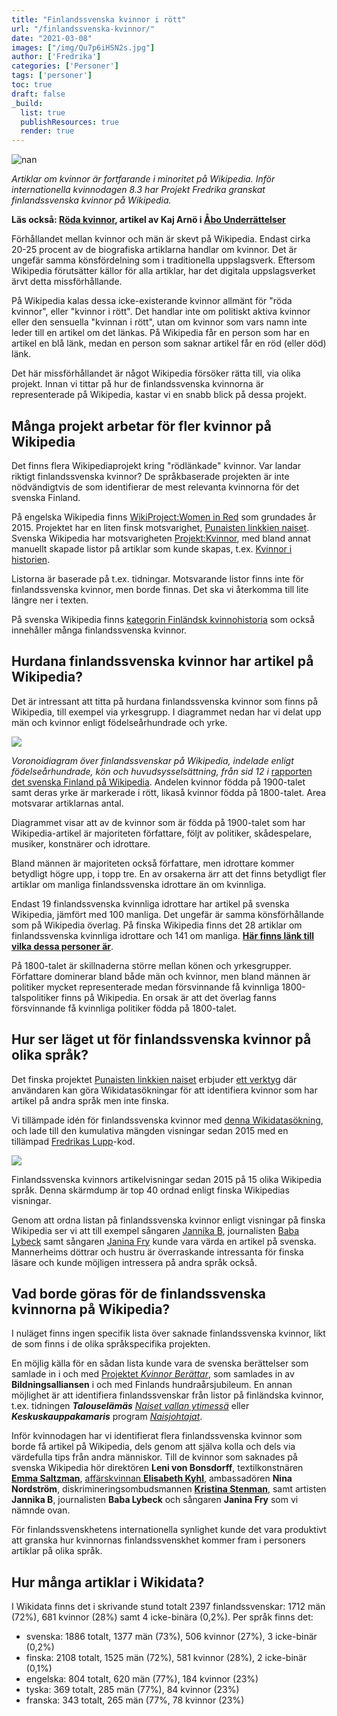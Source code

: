 ```yaml
---
title: "Finlandssvenska kvinnor i rött"
url: "/finlandssvenska-kvinnor/"
date: "2021-03-08"
images: ["/img/Qu7p6iHSN2s.jpg"]
author: ['Fredrika']
categories: ['Personer']
tags: ['personer']
toc: true
draft: false
_build:
  list: true
  publishResources: true
  render: true
---
```


![nan](/img/Qu7p6iHSN2s.jpg)


_Artiklar om kvinnor är fortfarande i minoritet på Wikipedia. Inför internationella kvinnodagen 8.3 har Projekt Fredrika granskat finlandssvenska kvinnor på Wikipedia._

**Läs också: [Röda kvinnor](https://projektfredrika.fi/au-roda-kvinnor/), artikel av Kaj Arnö i [Åbo Underrättelser](https://abounderrattelser.fi/roda-kvinnor/)**

Förhållandet mellan kvinnor och män är skevt på Wikipedia. Endast cirka 20-25 procent av de biografiska artiklarna handlar om kvinnor. Det är ungefär samma könsfördelning som i traditionella uppslagsverk. Eftersom Wikipedia förutsätter källor för alla artiklar, har det digitala uppslagsverket ärvt detta missförhållande.

På Wikipedia kalas dessa icke-existerande kvinnor allmänt för "röda kvinnor", eller "kvinnor i rött". Det handlar inte om politiskt aktiva kvinnor eller den sensuella "kvinnan i rött", utan om kvinnor som vars namn inte leder till en artikel om det länkas. På Wikipedia får en person som har en artikel en blå länk, medan en person som saknar artikel får en röd (eller död) länk.

Det här missförhållandet är något Wikipedia försöker rätta till, via olika projekt. Innan vi tittar på hur de finlandssvenska kvinnorna är representerade på Wikipedia, kastar vi en snabb blick på dessa projekt.

Många projekt arbetar för fler kvinnor på Wikipedia
---------------------------------------------------

Det finns flera Wikipediaprojekt kring "rödlänkade" kvinnor. Var landar riktigt finlandssvenska kvinnor? De språkbaserade projekten är inte nödvändigtvis de som identifierar de mest relevanta kvinnorna för det svenska Finland.

På engelska Wikipedia finns [WikiProject:Women in Red](https://en.wikipedia.org/wiki/Wikipedia:WikiProject_Women_in_Red) som grundades år 2015. Projektet har en liten finsk motsvarighet, [Punaisten linkkien naiset](https://fi.wikipedia.org/wiki/Wikiprojekti:Punaisten_linkkien_naiset/2020). Svenska Wikipedia har motsvarigheten [Projekt:Kvinnor](https://sv.wikipedia.org/wiki/Wikipedia:Projekt_kvinnor), med bland annat manuellt skapade listor på artiklar som kunde skapas, t.ex. [Kvinnor i historien](https://sv.wikipedia.org/wiki/Wikipedia:Projekt_kvinnor/Kvinnor_i_historien).

Listorna är baserade på t.ex. tidningar. Motsvarande listor finns inte för finlandssvenska kvinnor, men borde finnas. Det ska vi återkomma till lite längre ner i texten.

På svenska Wikipedia finns [kategorin Finländsk kvinnohistoria](https://sv.wikipedia.org/wiki/Kategori:Finl%C3%A4ndsk_kvinnohistoria) som också innehåller många finlandssvenska kvinnor.

Hurdana finlandssvenska kvinnor har artikel på Wikipedia?
---------------------------------------------------------

Det är intressant att titta på hurdana finlandssvenska kvinnor som finns på Wikipedia, till exempel via yrkesgrupp. I diagrammet nedan har vi delat upp män och kvinnor enligt födelseårhundrade och yrke.

![](/2021/03/Screenshot-2021-02-25-at-10.04.16-1017x1024-1.jpg)

_Voronoidiagram över finlandssvenskar på Wikipedia, indelade enligt födelseårhundrade, kön och huvudsysselsättning, från sid 12 i_ [rapporten det svenska Finland på Wikipedia](/2020/12/Det_svenska_Finland_pa_Wikipedia_2020-11b.pdf). Andelen kvinnor födda på 1900-talet samt deras yrke är markerade i rött, likaså kvinnor födda på 1800-talet. Area motsvarar artiklarnas antal.

Diagrammet visar att av de kvinnor som är födda på 1900-talet som har Wikipedia-artikel är majoriteten författare, följt av politiker, skådespelare, musiker, konstnärer och idrottare.

Bland männen är majoriteten också författare, men idrottare kommer betydligt högre upp, i topp tre. En av orsakerna ärr att det finns betydligt fler artiklar om manliga finlandssvenska idrottare än om kvinnliga.

Endast 19 finlandssvenska kvinnliga idrottare har artikel på svenska Wikipedia, jämfört med 100 manliga. Det ungefär är samma könsförhållande som på Wikipedia överlag. På finska Wikipedia finns det 28 artiklar om finlandssvenska kvinnliga idrottare och 141 om manliga. [**Här finns länk till vilka dessa personer är**](https://docs.google.com/spreadsheets/d/1jwYeid9_BsI6bhUFk9Fk416gNAqtGT10SfCH-PhwHOQ/edit?usp=sharing).

På 1800-talet är skillnaderna större mellan könen och yrkesgrupper. Författare dominerar bland både män och kvinnor, men bland männen är politiker mycket representerade medan försvinnande få kvinnliga 1800-talspolitiker finns på Wikipedia. En orsak är att det överlag fanns försvinnande få kvinnliga politiker födda på 1800-talet.

Hur ser läget ut för finlandssvenska kvinnor på olika språk?
------------------------------------------------------------

Det finska projektet [Punaisten linkkien naiset](https://fi.wikipedia.org/wiki/Wikiprojekti:Punaisten_linkkien_naiset/2020) erbjuder [ett verktyg](https://fi.wikipedia.org/wiki/Wikiprojekti:Punaisten_linkkien_naiset/2020/apukeinot) där användaren kan göra Wikidatasökningar för att identifiera kvinnor som har artikel på andra språk men inte finska.

Vi tillämpade idén för finlandssvenska kvinnor med [denna Wikidatasökning](https://query.wikidata.org/#%23%20finlandssvenskar%0ASELECT%20DISTINCT%20%3Fperson%20%3FpersonLabel%20%3FpersonDescription%20%0A%20%20%28GROUP_CONCAT%28DISTINCT%20%3Fp31label%3BSEPARATOR%3D%22%2C%20%22%29%20AS%20%3Finstansav%29%20%0A%20%20%28GROUP_CONCAT%28DISTINCT%20%3Fp21label%3BSEPARATOR%3D%22%2C%20%22%29%20AS%20%3Fk%C3%B6n%29%20%0A%20%20%28GROUP_CONCAT%28DISTINCT%20%3Flevnads%C3%A5r%3BSEPARATOR%3D%22%2C%20%22%29%20AS%20%3Ff%C3%B6delse%C3%A5r%29%20%0A%20%20%28GROUP_CONCAT%28DISTINCT%20%3Fp19label%3BSEPARATOR%3D%22%2C%20%22%29%20AS%20%3Ff%C3%B6delseort%29%20%0A%20%20%28GROUP_CONCAT%28DISTINCT%20%3Fp106label%3BSEPARATOR%3D%22%2C%20%22%29%20AS%20%3Fsyssels%C3%A4ttning%29%20%0A%20%20%28GROUP_CONCAT%28DISTINCT%20%3Fp39label%3BSEPARATOR%3D%22%2C%20%22%29%20AS%20%3Fbefattning%29%20%0A%20%20%28GROUP_CONCAT%28DISTINCT%20%3Fp366label%3BSEPARATOR%3D%22%2C%20%22%29%20AS%20%3Futm%C3%A4rkelser%29%20%0A%0A%20%20%28GROUP_CONCAT%28DISTINCT%20%3Fp103label%3BSEPARATOR%3D%22%2C%20%22%29%20AS%20%3Fmodersm%C3%A5l%29%20%0A%20%20%28GROUP_CONCAT%28DISTINCT%20%3Fp1412label%3BSEPARATOR%3D%22%2C%20%22%29%20AS%20%3Ftaladespr%C3%A5k%29%20%0A%20%20%28GROUP_CONCAT%28DISTINCT%20%3Fp27label%3BSEPARATOR%3D%22%2C%20%22%29%20AS%20%3Fmedborgarskap%29%20%0A%20%20%28GROUP_CONCAT%28DISTINCT%20%3Fp172label%3BSEPARATOR%3D%22%2C%20%22%29%20AS%20%3Fetniskgrupp%29%20%0A%0A%20%20%28GROUP_CONCAT%28DISTINCT%20%3Fwpsv_title%3BSEPARATOR%3D%22%2C%20%22%29%20AS%20%3Fsv_title%29%20%0A%20%20%28GROUP_CONCAT%28DISTINCT%20%3Fwpfi_title%3BSEPARATOR%3D%22%2C%20%22%29%20AS%20%3Ffi_title%29%20%0A%20%20%28GROUP_CONCAT%28DISTINCT%20%3Fwpno_title%3BSEPARATOR%3D%22%2C%20%22%29%20AS%20%3Fno_title%29%20%0A%20%20%28GROUP_CONCAT%28DISTINCT%20%3Fwpda_title%3BSEPARATOR%3D%22%2C%20%22%29%20AS%20%3Fda_title%29%20%0A%20%20%28GROUP_CONCAT%28DISTINCT%20%3Fwpen_title%3BSEPARATOR%3D%22%2C%20%22%29%20AS%20%3Fen_title%29%20%0A%20%20%28GROUP_CONCAT%28DISTINCT%20%3Fwpde_title%3BSEPARATOR%3D%22%2C%20%22%29%20AS%20%3Fde_title%29%20%0A%20%20%28GROUP_CONCAT%28DISTINCT%20%3Fwpfr_title%3BSEPARATOR%3D%22%2C%20%22%29%20AS%20%3Ffr_title%29%20%0A%20%20%28GROUP_CONCAT%28DISTINCT%20%3Fwpes_title%3BSEPARATOR%3D%22%2C%20%22%29%20AS%20%3Fes_title%29%20%0A%20%20%28GROUP_CONCAT%28DISTINCT%20%3Fwppt_title%3BSEPARATOR%3D%22%2C%20%22%29%20AS%20%3Fpt_title%29%20%0A%20%20%28GROUP_CONCAT%28DISTINCT%20%3Fwpet_title%3BSEPARATOR%3D%22%2C%20%22%29%20AS%20%3Fet_title%29%20%0A%20%20%28GROUP_CONCAT%28DISTINCT%20%3Fwpso_title%3BSEPARATOR%3D%22%2C%20%22%29%20AS%20%3Fso_title%29%20%0A%20%20%28GROUP_CONCAT%28DISTINCT%20%3Fwpru_title%3BSEPARATOR%3D%22%2C%20%22%29%20AS%20%3Fru_title%29%20%0A%20%20%28GROUP_CONCAT%28DISTINCT%20%3Fwpar_title%3BSEPARATOR%3D%22%2C%20%22%29%20AS%20%3Far_title%29%20%0A%20%20%28GROUP_CONCAT%28DISTINCT%20%3Fwpzh_title%3BSEPARATOR%3D%22%2C%20%22%29%20AS%20%3Fzh_title%29%20%0A%20%20%28GROUP_CONCAT%28DISTINCT%20%3Fwpja_title%3BSEPARATOR%3D%22%2C%20%22%29%20AS%20%3Fja_title%29%20%0A%0AWHERE%20%0A%7B%0A%20%20hint%3AQuery%20hint%3Aoptimizer%20%22None%22%20.%0A%20%20%3Fperson%20wdt%3AP172%20wd%3AQ726673.%0A%23man%20%20%3Fperson%20wdt%3AP21%20wd%3AQ6581097.%20%0A%20%20%3Fperson%20wdt%3AP21%20wd%3AQ6581072.%20%0A%23idrottare%20%20%3Fperson%20wdt%3AP106%2Fwdt%3AP279%2a%20wd%3AQ2066131.%20%20%20%0A%0A%20%20OPTIONAL%20%7B%20%3Fperson%20wdt%3AP106%20%3Fp106.%20%3Fp106%20rdfs%3Alabel%20%3Fp106label%20.%20FILTER%28lang%28%3Fp106label%29%3D%27sv%27%29%20%7D%20%20%0A%20%20OPTIONAL%20%7B%20%3Fperson%20wdt%3AP39%20%3Fp39.%20%3Fp39%20rdfs%3Alabel%20%3Fp39label%20.%20FILTER%28lang%28%3Fp39label%29%3D%27sv%27%29%20%7D%0A%20%20OPTIONAL%20%7B%20%3Fperson%20wdt%3AP366%20%3Fp366.%20%3Fp366%20rdfs%3Alabel%20%3Fp366label%20.%20FILTER%28lang%28%3Fp366label%29%3D%27sv%27%29%20%7D%0A%20%20%0A%20%20OPTIONAL%20%7B%20%3Fperson%20wdt%3AP31%20%3Fp31.%20%3Fp31%20rdfs%3Alabel%20%3Fp31label%20.%20FILTER%28lang%28%3Fp31label%29%3D%27sv%27%29%20%7D%0A%20%20OPTIONAL%20%7B%20%3Fperson%20wdt%3AP21%20%3Fp21.%20%3Fp21%20rdfs%3Alabel%20%3Fp21label%20.%20FILTER%28lang%28%3Fp21label%29%3D%27sv%27%29%20%7D%0A%0A%20%20OPTIONAL%20%7B%20%3Fperson%20wdt%3AP19%20%3Fp19%20.%20%3Fp19%20rdfs%3Alabel%20%3Fp19label%20.%20FILTER%28lang%28%3Fp19label%29%3D%27sv%27%29%20%7D%0A%0A%20%20OPTIONAL%20%7B%20%3Fperson%20wdt%3AP103%20%3Fp103.%20%3Fp103%20rdfs%3Alabel%20%3Fp103label%20.%20FILTER%28lang%28%3Fp103label%29%3D%27sv%27%29%20%7D%0A%20%20OPTIONAL%20%7B%20%3Fperson%20wdt%3AP1412%20%3Fp1412.%20%3Fp1412%20rdfs%3Alabel%20%3Fp1412label%20.%20FILTER%28lang%28%3Fp1412label%29%3D%27sv%27%29%20%7D%0A%20%20OPTIONAL%20%7B%20%3Fperson%20wdt%3AP27%20%3Fp27.%20%3Fp27%20rdfs%3Alabel%20%3Fp27label%20.%20FILTER%28lang%28%3Fp27label%29%3D%27sv%27%29%20%7D%0A%20%20OPTIONAL%20%7B%20%3Fperson%20wdt%3AP172%20%3Fp172.%20%3Fp172%20rdfs%3Alabel%20%3Fp172label%20.%20FILTER%28lang%28%3Fp172label%29%3D%27sv%27%29%20%7D%0A%0A%23%20%20d%C3%B6d%20och%20levnads%C3%A5r%0A%20%20OPTIONAL%20%7B%20%3Fperson%20wdt%3AP569%20%3Fp569%20.%20%20%20%20BIND%28SUBSTR%28STR%28COALESCE%28%3Fp569%2C%22%22%29%29%2C1%2C4%29%20AS%20%3Ff_%C3%A5r%29%7D%0A%20%20OPTIONAL%20%7B%20%3Fperson%20wdt%3AP570%20%3Fp570%20.%20%7D%0A%20%20BIND%28CONCAT%28SUBSTR%28STR%28COALESCE%28%3Fp569%2C%22%22%29%29%2C1%2C4%29%2C%22-%22%2CSUBSTR%28STR%28COALESCE%28%3Fp570%2C%22%22%29%29%2C1%2C4%29%29%20AS%20%3Flevnads%C3%A5r%29%0A%20%20%0A%20%20OPTIONAL%20%7B%20%3Fwpsv%20schema%3Aabout%20%3Fperson%20.%20%3Fwpsv%20schema%3AisPartOf%20%3Chttps%3A%2F%2Fsv.wikipedia.org%2F%3E%3Bschema%3Aname%20%3Fwpsv_title.%7D%0A%20%20OPTIONAL%20%7B%20%3Fwpfi%20schema%3Aabout%20%3Fperson%20.%20%3Fwpfi%20schema%3AisPartOf%20%3Chttps%3A%2F%2Ffi.wikipedia.org%2F%3E%3Bschema%3Aname%20%3Fwpfi_title.%7D%0A%20%20OPTIONAL%20%7B%20%3Fwpno%20schema%3Aabout%20%3Fperson%20.%20%3Fwpno%20schema%3AisPartOf%20%3Chttps%3A%2F%2Fno.wikipedia.org%2F%3E%3Bschema%3Aname%20%3Fwpno_title.%7D%0A%20%20OPTIONAL%20%7B%20%3Fwpda%20schema%3Aabout%20%3Fperson%20.%20%3Fwpda%20schema%3AisPartOf%20%3Chttps%3A%2F%2Fda.wikipedia.org%2F%3E%3Bschema%3Aname%20%3Fwpda_title.%7D%0A%20%20OPTIONAL%20%7B%20%3Fwpen%20schema%3Aabout%20%3Fperson%20.%20%3Fwpen%20schema%3AisPartOf%20%3Chttps%3A%2F%2Fen.wikipedia.org%2F%3E%3Bschema%3Aname%20%3Fwpen_title.%7D%0A%20%20OPTIONAL%20%7B%20%3Fwpde%20schema%3Aabout%20%3Fperson%20.%20%3Fwpde%20schema%3AisPartOf%20%3Chttps%3A%2F%2Fde.wikipedia.org%2F%3E%3Bschema%3Aname%20%3Fwpde_title.%7D%0A%20%20OPTIONAL%20%7B%20%3Fwpfr%20schema%3Aabout%20%3Fperson%20.%20%3Fwpfr%20schema%3AisPartOf%20%3Chttps%3A%2F%2Ffr.wikipedia.org%2F%3E%3Bschema%3Aname%20%3Fwpfr_title.%7D%0A%20%20OPTIONAL%20%7B%20%3Fwpes%20schema%3Aabout%20%3Fperson%20.%20%3Fwpes%20schema%3AisPartOf%20%3Chttps%3A%2F%2Fes.wikipedia.org%2F%3E%3Bschema%3Aname%20%3Fwpes_title.%7D%0A%20%20OPTIONAL%20%7B%20%3Fwppt%20schema%3Aabout%20%3Fperson%20.%20%3Fwppt%20schema%3AisPartOf%20%3Chttps%3A%2F%2Fpt.wikipedia.org%2F%3E%3Bschema%3Aname%20%3Fwppt_title.%7D%0A%20%20OPTIONAL%20%7B%20%3Fwpet%20schema%3Aabout%20%3Fperson%20.%20%3Fwpet%20schema%3AisPartOf%20%3Chttps%3A%2F%2Fet.wikipedia.org%2F%3E%3Bschema%3Aname%20%3Fwpet_title.%7D%0A%20%20OPTIONAL%20%7B%20%3Fwpso%20schema%3Aabout%20%3Fperson%20.%20%3Fwpso%20schema%3AisPartOf%20%3Chttps%3A%2F%2Fso.wikipedia.org%2F%3E%3Bschema%3Aname%20%3Fwpso_title.%7D%0A%20%20OPTIONAL%20%7B%20%3Fwpru%20schema%3Aabout%20%3Fperson%20.%20%3Fwpru%20schema%3AisPartOf%20%3Chttps%3A%2F%2Fru.wikipedia.org%2F%3E%3Bschema%3Aname%20%3Fwpru_title.%7D%0A%20%20OPTIONAL%20%7B%20%3Fwpar%20schema%3Aabout%20%3Fperson%20.%20%3Fwpar%20schema%3AisPartOf%20%3Chttps%3A%2F%2Far.wikipedia.org%2F%3E%3Bschema%3Aname%20%3Fwpar_title.%7D%0A%20%20OPTIONAL%20%7B%20%3Fwpzh%20schema%3Aabout%20%3Fperson%20.%20%3Fwpzh%20schema%3AisPartOf%20%3Chttps%3A%2F%2Fzh.wikipedia.org%2F%3E%3Bschema%3Aname%20%3Fwpzh_title.%7D%0A%20%20OPTIONAL%20%7B%20%3Fwpja%20schema%3Aabout%20%3Fperson%20.%20%3Fwpja%20schema%3AisPartOf%20%3Chttps%3A%2F%2Fja.wikipedia.org%2F%3E%3Bschema%3Aname%20%3Fwpja_title.%7D%0A%0A%20%20SERVICE%20wikibase%3Alabel%20%7B%20bd%3AserviceParam%20wikibase%3Alanguage%20%22sv%22.%20%7D%0A%20%20%0A%7DGROUP%20BY%20%3Fperson%20%3FpersonLabel%20%3FpersonDescription%20%0AORDER%20BY%20%3FpersonLabel), och lade till den kumulativa mängden visningar sedan 2015 med en tillämpad [Fredrikas Lupp](https://projektfredrika.fi/Fredrikas%20Lupp/)\-kod.

![](/2021/03/Screenshot-2021-03-01-at-11.16.29-1024x571.png)

Finlandssvenska kvinnors artikelvisningar sedan 2015 på 15 olika Wikipedia språk. Denna skärmdump är top 40 ordnad enligt finska Wikipedias visningar.

Genom att ordna listan på finlandssvenska kvinnor enligt visningar på finska Wikipedia ser vi att till exempel sångaren [Jannika B](https://fi.wikipedia.org/wiki/Jannika_B), journalisten [Baba Lybeck](https://fi.wikipedia.org/wiki/Baba_Lybeck) samt sångaren [Janina Fry](https://fi.wikipedia.org/wiki/Janina_Fry) kunde vara värda en artikel på svenska. Mannerheims döttrar och hustru är överraskande intressanta för finska läsare och kunde möjligen intressera på andra språk också.

Vad borde göras för de finlandssvenska kvinnorna på Wikipedia?
--------------------------------------------------------------

I nuläget finns ingen specifik lista över saknade finlandssvenska kvinnor, likt de som finns i de olika språkspecifika projekten.

En möjlig källa för en sådan lista kunde vara de svenska berättelser som samlade in i och med [Projektet _Kvinnor Berättar_](http://www.naistenaani.fi/kvinnor-berattar/projektet/), som samlades in av **Bildningsalliansen** i och med Finlands hundraårsjubileum. En annan möjlighet är att identifiera finlandssvenskar från listor på finländska kvinnor, t.ex. tidningen _**Talouselämäs**_ _[Naiset vallan ytimessä](https://www.talouselama.fi/uutiset/naiset-vallan-ytimessa/004ed960-103c-3a83-8f5b-bf63b570f939)_ eller **_Keskuskauppakamaris_** program  [_Naisjohtajat_](https://naisjohtajat.fi/henkilot/).

Inför kvinnodagen har vi identifierat flera finlandssvenska kvinnor som borde få artikel på Wikipedia, dels genom att själva kolla och dels via värdefulla tips från andra människor. Till de kvinnor som saknades på svenska Wikipedia hör direktören **Leni von Bonsdorff**, textilkonstnären [**Emma Saltzman**](https://fi.wikipedia.org/wiki/Emma_Saltzman), [affärskvinnan **Elisabeth Kyhl**](https://www.igrevenstid.fi/greventexter/elisabeth_kyhl/), ambassadören **Nina Nordström**, diskrimineringsombudsmannen [**Kristina Stenman**](https://fi.wikipedia.org/wiki/Kristina_Stenman), samt artisten **Jannika B**, journalisten **Baba Lybeck** och sångaren **Janina Fry** som vi nämnde ovan.

För finlandssvenskhetens internationella synlighet kunde det vara produktivt att granska hur kvinnornas finlandssvenskhet kommer fram i personers artiklar på olika språk.

Hur många artiklar i Wikidata?
------------------------------

I Wikidata finns det i skrivande stund totalt 2397 finlandssvenskar: 1712 män (72%), 681 kvinnor (28%) samt 4 icke-binära (0,2%). Per språk finns det:  
* svenska: 1886 totalt, 1377 män (73%), 506 kvinnor (27%), 3 icke-binär (0,2%)  
* finska: 2108 totalt, 1525 män (72%), 581 kvinnor (28%), 2 icke-binär (0,1%)  
* engelska: 804 totalt, 620 män (77%), 184 kvinnor (23%)  
* tyska: 369 totalt, 285 män (77%), 84 kvinnor (23%)  
* franska: 343 totalt, 265 män (77%, 78 kvinnor (23%)
